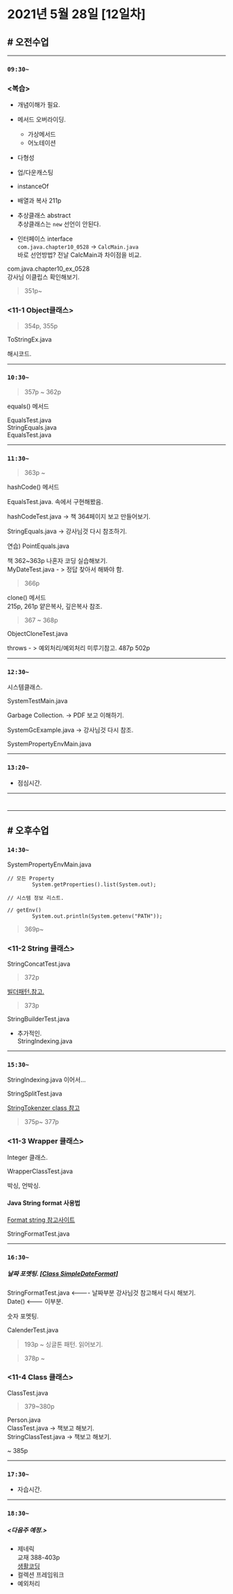 # 2021년 5월 28일 [12일차]

## # 오전수업  
---
### `09:30~`

### <복습>

- 개념이해가 필요.

- 메서드 오버라이딩.  
  - 가상메서드  
  - 어노테이션  

- 다형성
- 업/다운캐스팅
- instanceOf
- 배열과 복사 211p
- 추상클래스 abstract  
  추상클래스는 `new` 선언이 안된다.
- 인터페이스 interface  
  `com.java.chapter10_0528` -> `CalcMain.java`  
  바로 선언방법? 전날 CalcMain과 차이점을 비교.

com.java.chapter10_ex_0528  
강사님 이클립스 확인해보기.


> 351p~  

### <11-1 Object클래스>  

> 354p, 355p  

ToStringEx.java  

해시코드.


----
### `10:30~`



> 357p ~ 362p

equals() 메서드  

EqualsTest.java  
StringEquals.java  
EqualsTest.java  

----
### `11:30~`

> 363p ~

hashCode() 메서드  

EqualsTest.java. 속에서 구현해봤음.

hashCodeTest.java -> 책 364페이지 보고 만들어보기.

StringEquals.java -> 강사님것 다시 참조하기.  

연습) PointEquals.java  

책 362~363p 나혼자 코딩 실습해보기.  
MyDateTest.java  - > 정답 찾아서 해봐야 함.  


> 366p  

clone() 메서드    
215p, 261p 얕은복사, 깊은복사 참조.


> 367 ~ 368p

ObjectCloneTest.java  

throws - > 예외처리/예외처리 미루기참고. 487p 502p


----
### `12:30~`

시스템클래스.

SystemTestMain.java

Garbage Collection.  -> PDF 보고 이해하기.

SystemGcExample.java  -> 강사님것 다시 참조.

SystemPropertyEnvMain.java


----
### `13:20~`

  - 점심시간.

---
#
---

## # 오후수업

### `14:30~`

SystemPropertyEnvMain.java

```
// 모든 Property
		System.getProperties().list(System.out);

// 시스템 정보 리스트.
```

```
// getEnv()
		System.out.println(System.getenv("PATH"));
```



> 369p~

### <11-2 String 클래스>  
StringConcatTest.java  

> 372p

[빌더패턴.참고.](https://sjh836.tistory.com/135)

> 373p

StringBuilderTest.java  


+ 추가적인.  
StringIndexing.java  


----
### `15:30~`

StringIndexing.java 이어서...  


StringSplitTest.java  

[StringTokenzer class 참고](https://docs.oracle.com/javase/10/docs/api/java/util/StringTokenizer.html)

> 375p~ 377p

### <11-3 Wrapper 클래스>

Integer 클래스.  

WrapperClassTest.java  

박싱, 언박싱.  


#### Java String format 사용법

[Format string 참고사이트](https://interconnection.tistory.com/116)

StringFormatTest.java  

----
### `16:30~`

##### 날짜 포멧팅. [[Class SimpleDateFormat]](https://docs.oracle.com/javase/10/docs/api/java/text/SimpleDateFormat.html)
StringFormatTest.java    <---- 날짜부분 강사님것 참고해서 다시 해보기.  
Date() <--- 이부분.


숫자 포멧팅.



CalenderTest.java  
> 193p ~
> 싱글톤 패턴. 읽어보기.


> 378p ~

### <11-4 Class 클래스>

ClassTest.java  

> 379~380p

Person.java   
ClassTest.java  -> 책보고 해보기.  
StringClassTest.java -> 책보고 해보기.

~ 385p  

----
### `17:30~`
- 자습시간.  
----
### `18:30~`

##### <다음주 예정.>

- 제네릭  
  교재 388-403p  
  [생활코딩](https://opentutorials.org/course/1223/6237)
- 컬렉션 프레임워크  
- 예외처리  
